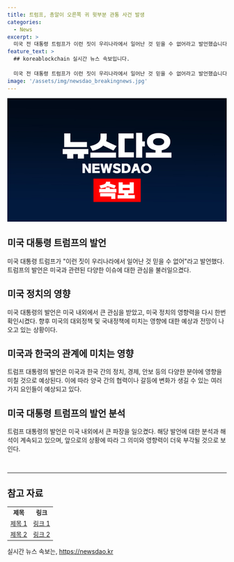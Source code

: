 ```yaml
---
title: 트럼프, 총알이 오른쪽 귀 윗부분 관통 사건 발생
categories:
  - News
excerpt: >
  미국 전 대통령 트럼프가 이런 짓이 우리나라에서 일어난 것 믿을 수 없어라고 발언했습니다. 이에 대한 반응이 화제가 되고 있습니다.
feature_text: >
  ## koreablockchain 실시간 뉴스 속보입니다.

  미국 전 대통령 트럼프가 이런 짓이 우리나라에서 일어난 것 믿을 수 없어라고 발언했습니다. 이에 대한 반응이 화제가 되고 있습니다.
image: '/assets/img/newsdao_breakingnews.jpg'
---
```


<p><img src="/assets/img/newsdao_breakingnews.jpg" alt="koreablockchain 속보" /></p>

<h2 data-ke-size="size26">미국 대통령 트럼프의 발언</h2>

<p data-ke-size="size16">미국 대통령 트럼프가 "이런 짓이 우리나라에서 일어난 것 믿을 수 없어"라고 발언했다. 트럼프의 발언은 미국과 관련된 다양한 이슈에 대한 관심을 불러일으켰다. </p>

<h2 data-ke-size="size26">미국 정치의 영향</h2>

<p data-ke-size="size16">미국 대통령의 발언은 미국 내외에서 큰 관심을 받았고, 미국 정치의 영향력을 다시 한번 확인시켰다. 향후 미국의 대외정책 및 국내정책에 미치는 영향에 대한 예상과 전망이 나오고 있는 상황이다. </p>

<h2 data-ke-size="size26">미국과 한국의 관계에 미치는 영향</h2>

<p data-ke-size="size16">트럼프 대통령의 발언은 미국과 한국 간의 정치, 경제, 안보 등의 다양한 분야에 영향을 미칠 것으로 예상된다. 이에 따라 양국 간의 협력이나 갈등에 변화가 생길 수 있는 여러 가지 요인들이 예상되고 있다. </p>

<h2 data-ke-size="size26">미국 대통령 트럼프의 발언 분석</h2>

<p data-ke-size="size16">트럼프 대통령의 발언은 미국 내외에서 큰 파장을 일으켰다. 해당 발언에 대한 분석과 해석이 계속되고 있으며, 앞으로의 상황에 따라 그 의미와 영향력이 더욱 부각될 것으로 보인다. </p>

<p data-ke-size="size16">&nbsp;</p>

<hr>

<h2 data-ke-size="size26">참고 자료</h2>

<table>
<tbody>
<tr>
<td style="text-align: center; height: 17px;"><b>제목</b></td>
<td style="text-align: center; height: 17px;"><b>링크</b></td>
</tr>
<tr>
<td style="text-align: center; height: 17px;"><a href="https://www.examplelink.com">제목 1</a></td>
<td style="text-align: center; height: 17px;"><a href="https://www.examplelink.com">링크 1</a></td>
</tr>
<tr>
<td style="text-align: center; height: 17px;"><a href="https://www.examplelink.com">제목 2</a></td>
<td style="text-align: center; height: 17px;"><a href="https://www.examplelink.com">링크 2</a></td>
</tr>
</tbody>
</table>
실시간 뉴스 속보는, <a href="https://newsdao.kr" rel="dofollow">https://newsdao.kr</a>



